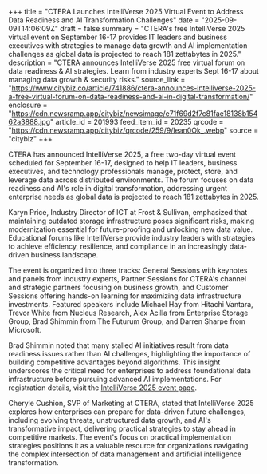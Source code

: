 +++
title = "CTERA Launches IntelliVerse 2025 Virtual Event to Address Data Readiness and AI Transformation Challenges"
date = "2025-09-09T14:06:09Z"
draft = false
summary = "CTERA's free IntelliVerse 2025 virtual event on September 16-17 provides IT leaders and business executives with strategies to manage data growth and AI implementation challenges as global data is projected to reach 181 zettabytes in 2025."
description = "CTERA announces IntelliVerse 2025 free virtual forum on data readiness & AI strategies. Learn from industry experts Sept 16-17 about managing data growth & security risks."
source_link = "https://www.citybiz.co/article/741886/ctera-announces-intelliverse-2025-a-free-virtual-forum-on-data-readiness-and-ai-in-digital-transformation/"
enclosure = "https://cdn.newsramp.app/citybiz/newsimage/e71f69d2f7c81fae18138b15462a3888.jpg"
article_id = 201993
feed_item_id = 20235
qrcode = "https://cdn.newsramp.app/citybiz/qrcode/259/9/lean0Ok_.webp"
source = "citybiz"
+++

<p>CTERA has announced IntelliVerse 2025, a free two-day virtual event scheduled for September 16-17, designed to help IT leaders, business executives, and technology professionals manage, protect, store, and leverage data across distributed environments. The forum focuses on data readiness and AI's role in digital transformation, addressing urgent enterprise needs as global data is projected to reach 181 zettabytes in 2025.</p><p>Karyn Price, Industry Director of ICT at Frost & Sullivan, emphasized that maintaining outdated storage infrastructure poses significant risks, making modernization essential for future-proofing and unlocking new data value. Educational forums like IntelliVerse provide industry leaders with strategies to achieve efficiency, resilience, and compliance in an increasingly data-driven business landscape.</p><p>The event is organized into three tracks: General Sessions with keynotes and panels from industry experts, Partner Sessions for CTERA's channel and strategic partners focusing on business growth, and Customer Sessions offering hands-on learning for maximizing data infrastructure investments. Featured speakers include Michael Hay from Hitachi Vantara, Trevor White from Nucleus Research, Alex Acilla from Enterprise Storage Group, Brad Shimmin from The Futurum Group, and Darren Sharpe from Microsoft.</p><p>Brad Shimmin noted that many stalled AI initiatives result from data readiness issues rather than AI challenges, highlighting the importance of building competitive advantages beyond algorithms. This insight underscores the critical need for enterprises to address foundational data infrastructure before pursuing advanced AI implementations. For registration details, visit the <a href="https://www.ctera.com/intelliverse-2025" rel="nofollow" target="_blank">IntelliVerse 2025 event page</a>.</p><p>Cheryle Cushion, SVP of Marketing at CTERA, stated that IntelliVerse 2025 explores how enterprises can prepare for data-driven future challenges, including evolving threats, unstructured data growth, and AI's transformative impact, delivering practical strategies to stay ahead in competitive markets. The event's focus on practical implementation strategies positions it as a valuable resource for organizations navigating the complex intersection of data management and artificial intelligence transformation.</p>